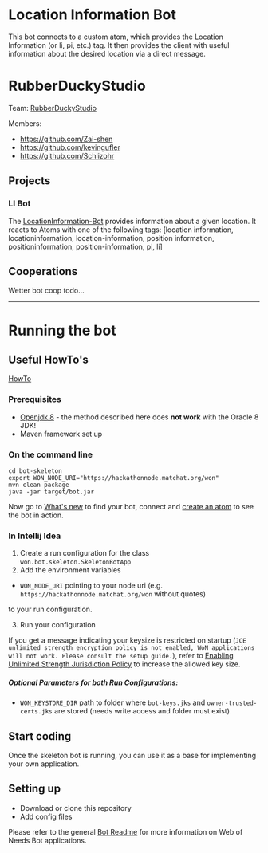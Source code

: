 # Location Information Bot

This bot connects to a custom atom, which provides the Location Information (or li, pi, etc.) tag. It then provides the client with useful information about the desired location via a direct message. 

# RubberDuckyStudio

Team: [RubberDuckyStudio](https://github.com/WoN-Hackathon-2019/won-LocationInformationBot)

Members:
* https://github.com/Zai-shen
* https://github.com/kevingufler
* https://github.com/Schlizohr


## Projects
### LI Bot
The [LocationInformation-Bot](https://github.com/WoN-Hackathon-2019/won-LocationInformationBot) provides information about a given location. 
It reacts to Atoms with one of the following tags: [location information, locationinformation, location-information,
            position information, positioninformation, position-information, pi, li]


## Cooperations

Wetter bot coop todo...

--- --- ---



# Running the bot

## Useful HowTo's
[HowTo](https://github.com/researchstudio-sat/webofneeds/tree/master/documentation/howto)

### Prerequisites

- [Openjdk 8](https://adoptopenjdk.net/index.html) - the method described here does **not work** with the Oracle 8 JDK!
- Maven framework set up

### On the command line

```
cd bot-skeleton
export WON_NODE_URI="https://hackathonnode.matchat.org/won"
mvn clean package
java -jar target/bot.jar
```
Now go to [What's new](https://hackathon.matchat.org/owner/#!/overview) to find your bot, connect and [create an atom](https://hackathon.matchat.org/owner/#!/create) to see the bot in action.

### In Intellij Idea
1. Create a run configuration for the class `won.bot.skeleton.SkeletonBotApp`
2. Add the environment variables

  * `WON_NODE_URI` pointing to your node uri (e.g. `https://hackathonnode.matchat.org/won` without quotes)
  
  to your run configuration.
  
3. Run your configuration

If you get a message indicating your keysize is restricted on startup (`JCE unlimited strength encryption policy is not enabled, WoN applications will not work. Please consult the setup guide.`), refer to [Enabling Unlimited Strength Jurisdiction Policy](https://github.com/open-eid/cdoc4j/wiki/Enabling-Unlimited-Strength-Jurisdiction-Policy) to increase the allowed key size.

##### Optional Parameters for both Run Configurations:
- `WON_KEYSTORE_DIR` path to folder where `bot-keys.jks` and `owner-trusted-certs.jks` are stored (needs write access and folder must exist) 

## Start coding

Once the skeleton bot is running, you can use it as a base for implementing your own application. 

## Setting up
- Download or clone this repository
- Add config files

Please refer to the general [Bot Readme](https://github.com/researchstudio-sat/webofneeds/blob/master/webofneeds/won-bot/README.md) for more information on Web of Needs Bot applications.

